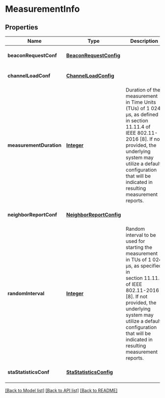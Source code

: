# MeasurementInfo
## Properties

Name | Type | Description | Notes
------------ | ------------- | ------------- | -------------
**beaconRequestConf** | [**BeaconRequestConfig**](BeaconRequestConfig.md) |  | [optional] [default to null]
**channelLoadConf** | [**ChannelLoadConfig**](ChannelLoadConfig.md) |  | [optional] [default to null]
**measurementDuration** | [**Integer**](integer.md) | Duration of the measurement in Time Units (TUs) of 1 024 µs, as defined in section 11.11.4 of IEEE 802.11-2016 [8]. If not provided, the underlying system may utilize a default configuration that will be indicated in resulting measurement reports. | [optional] [default to null]
**neighborReportConf** | [**NeighborReportConfig**](NeighborReportConfig.md) |  | [optional] [default to null]
**randomInterval** | [**Integer**](integer.md) | Random interval to be used for starting the measurement in TUs of 1 024 µs, as specified in section 11.11.3 of IEEE 802.11-2016 [8]. If not provided, the underlying system may utilize a default configuration that will be indicated in resulting measurement reports. | [optional] [default to null]
**staStatisticsConf** | [**StaStatisticsConfig**](StaStatisticsConfig.md) |  | [optional] [default to null]

[[Back to Model list]](../README.md#documentation-for-models) [[Back to API list]](../README.md#documentation-for-api-endpoints) [[Back to README]](../README.md)


